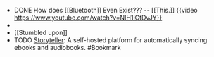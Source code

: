 - DONE How does [[Bluetooth]] Even Exist??? -- [[This.]]
  {{video https://www.youtube.com/watch?v=NIH1iGtDvJY}}
-
- [[Stumbled upon]]
- TODO [Storyteller](https://smoores.gitlab.io/storyteller/): A self-hosted platform for automatically syncing ebooks and audiobooks. #Bookmark